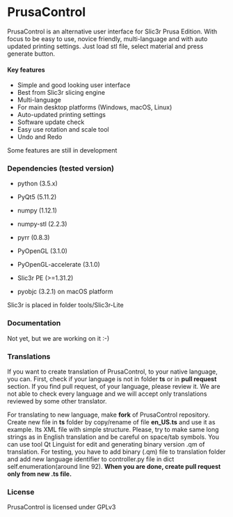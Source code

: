 # PrusaControl

PrusaControl is an alternative user interface for Slic3r Prusa Edition. With focus to be easy to use, novice friendly, multi-language and with auto updated printing settings. Just load stl file, select material and press generate button.

#### Key features
- Simple and good looking user interface
- Best from Slic3r slicing engine
- Multi-language
- For main desktop platforms (Windows, macOS, Linux)
- Auto-updated printing settings
- Software update check
- Easy use rotation and scale tool
- Undo and Redo

Some features are still in development



### Dependencies (tested version)

- python (3.5.x)
- PyQt5 (5.11.2)
- numpy (1.12.1)
- numpy-stl (2.2.3)
- pyrr (0.8.3)
- PyOpenGL (3.1.0)
- PyOpenGL-accelerate (3.1.0)
- Slic3r PE (>=1.31.2)

- pyobjc (3.2.1) on macOS platform

Slic3r is placed in folder tools/Slic3r-Lite

### Documentation
Not yet, but we are working on it :-)

### Translations
If you want to create translation of PrusaControl, to your native language, you can. First, check if your language is not in folder **ts** or in **pull request** section. If you find pull request, of your language, please review it. We are not able to check every language and we will accept only translations reviewed by some other translator.

For translating to new language, make **fork** of PrusaControl repository. Create new file in **ts** folder by copy/rename of file **en_US.ts** and use it as example. Its XML file with simple structure. Please, try to make same long strings as in English translation and be careful on space/tab symbols. You can use tool Qt Linguist for edit and generating binary version .qm of translation. For testing, you have to add binary (.qm) file to translation folder and add new language identifier to controller.py file in dict self.enumeration(around line 92). **When you are done, create pull request only from new .ts file.**


### License
PrusaControl is licensed under GPLv3
